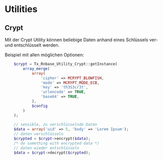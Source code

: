 Utilities
=========


Crypt
-----

Mit der Crypt Utility können beliebige Daten anhand eines Schlüssels 
ver- und entschlüsselt werden.

Beispiel mit allen möglichen Optionen:
```php
	$crypt = Tx_Rnbase_Utility_Crypt::getInstance(
		array_merge(
			array(
				'cipher' => MCRYPT_BLOWFISH,
				'mode' => MCRYPT_MODE_ECB,
				'key' => 'th3S3cr3t',
				'urlencode' => TRUE,
				'base64' => TRUE,
			),
			$config
		)
	);
	
	// sensible, zu verschlüsselnde Daten
	$data = array('uid' => 5, 'body' => 'Lorem Ipsum');
	// daten verschlüsseln
	$crypted = $crypt->encrypt($data);
	/* do something with encrypted data */
	// daten wieder entschlüsseln
	$data = $crypt->decrypt($crypted);
```
